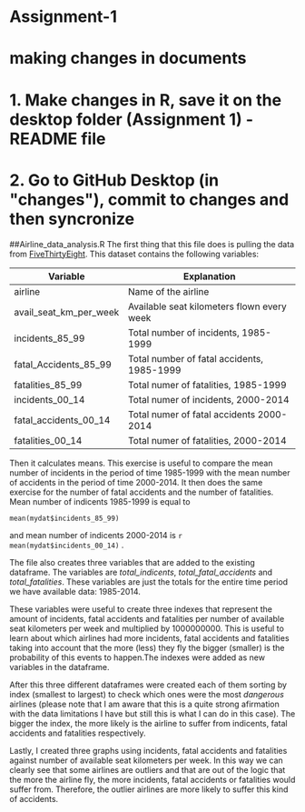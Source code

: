 # Assignment-1

# making changes in documents
# 1. Make changes in R, save it on the desktop folder (Assignment 1) - README file
# 2. Go to GitHub Desktop (in "changes"), commit to changes and then syncronize

##Airline_data_analysis.R
The first thing that this file does is pulling the data from [FiveThirtyEight](https://github.com/fivethirtyeight/data). This dataset contains the following variables:


Variable               |Explanation
-----------------------|------------------------------------------
airline                |Name of the airline
avail_seat_km_per_week |Available seat kilometers flown every week
incidents_85_99        |Total number of incidents, 1985-1999
fatal_Accidents_85_99  |Total number of fatal accidents, 1985-1999
fatalities_85_99       |Total numer of fatalities, 1985-1999
incidents_00_14        |Total numer of incidents, 2000-2014
fatal_accidents_00_14  |Total numer of fatal accidents 2000-2014
fatalities_00_14       |Total numer of fatalities, 2000-2014


Then it calculates means. This exercise is useful to compare the mean number of  incidents in the period of time 1985-1999 with the mean number of accidents in the period of time 2000-2014. It then does the same exercise for the number of fatal accidents and the number of fatalities. Mean number of indicents 1985-1999 is equal to
```{r}
mean(mydat$incidents_85_99)
```
and mean number of indicents 2000-2014 is `r mean(mydat$incidents_00_14)` .
 
The file also creates three variables that are added to the existing dataframe. The variables are *total_indicents*, *total_fatal_accidents* and *total_fatalities*. These variables are just the totals for the entire time period we have available data: 1985-2014.

These variables were useful to create three indexes that represent the amount of incidents, fatal accidents and fatalities per number of available seat kilometers per week and multiplied by 1000000000. This is useful to learn about which airlines had more incidents, fatal accidents and fatalities taking into account that the more (less) they fly the bigger (smaller) is the probability of this events to happen.The indexes were added as new variables in the dataframe.

After this three different dataframes were created each of them sorting by index (smallest to largest) to check which ones were the most *dangerous* airlines (please note that I am aware that this is a quite strong afirmation with the data limitations I have but still this is what I can do in this case). The bigger the index, the more likely is the airline to suffer from indicents, fatal accidents and fatalities respectively.

Lastly, I created three graphs using incidents, fatal accidents and fatalities against number of available seat kilometers per week. In this way we can clearly see that some airlines are outliers and that are out of the logic that the more the airline fly, the more incidents, fatal accidents or fatalities would suffer from. Therefore, the outlier airlines are more likely to suffer this kind of accidents.